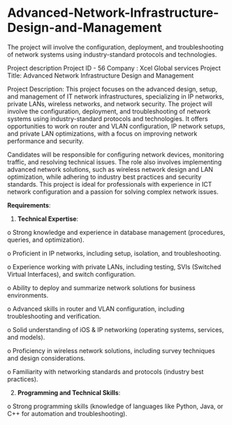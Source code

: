 # Advanced-Network-Infrastructure-Design-and-Management
The project will involve the configuration, deployment, and troubleshooting of network systems using industry-standard protocols and technologies.



Project description
Project ID - 56
Company : Xcel Global services
Project Title: Advanced Network Infrastructure Design and Management

Project Description: This project focuses on the advanced design, setup, and management of IT network infrastructures, specializing in IP networks, private LANs, wireless networks, and network security. The project will involve the configuration, deployment, and troubleshooting of network systems using industry-standard protocols and technologies. It offers opportunities to work on router and VLAN configuration, IP network setups, and private LAN optimizations, with a focus on improving network performance and security.

Candidates will be responsible for configuring network devices, monitoring traffic, and resolving technical issues. The role also involves implementing advanced network solutions, such as wireless network design and LAN optimization, while adhering to industry best practices and security standards. This project is ideal for professionals with experience in ICT network configuration and a passion for solving complex network issues.

**Requirements**:
1. **Technical Expertise**:
   
o  Strong knowledge and experience in database management (procedures, queries, and optimization).

o  Proficient in IP networks, including setup, isolation, and troubleshooting.

o  Experience working with private LANs, including testing, SVIs (Switched Virtual Interfaces), and switch configuration.

o  Ability to deploy and summarize network solutions for business environments.

o  Advanced skills in router and VLAN configuration, including troubleshooting and verification.

o  Solid understanding of iOS & IP networking (operating systems, services, and models).

o  Proficiency in wireless network solutions, including survey techniques and design considerations.

o  Familiarity with networking standards and protocols (industry best practices).

2. **Programming and Technical Skills**:
   
o  Strong programming skills (knowledge of languages like Python, Java, or C++ for automation and troubleshooting).
